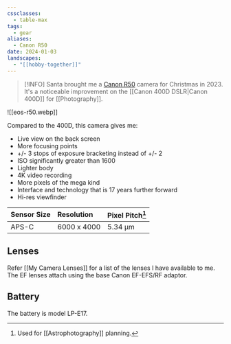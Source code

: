 ```yaml
---
cssclasses:
  - table-max
tags:
  - gear
aliases:
  - Canon R50
date: 2024-01-03
landscapes:
  - "[[hobby-together]]"
---
```

> [!INFO] Santa brought me a [Canon R50](https://www.canon.com.au/cameras/eos-r50) camera for Christmas in 2023. It's a noticeable improvement on the [[Canon 400D DSLR|Canon 400D]] for [[Photography]].

![[eos-r50.webp]]


Compared to the 400D, this camera gives me:
- Live view on the back screen
- More focusing points
- +/- 3 stops of exposure bracketing instead of +/- 2
- ISO significantly greater than 1600
- Lighter body
- 4K video recording
- More pixels of the mega kind
- Interface and technology that is 17 years further forward
- Hi-res viewfinder

| Sensor Size | Resolution  | Pixel Pitch[^1] |
| :---------- | :---------- | :-------------- |
| APS-C       | 6000 x 4000 | 5.34 µm         |
## Lenses
Refer [[My Camera Lenses]] for a list of the lenses I have available to me. The EF lenses attach using the base Canon EF-EFS/RF adaptor.
## Battery
The battery is model LP-E17.

[^1]: Used for [[Astrophotography]] planning.